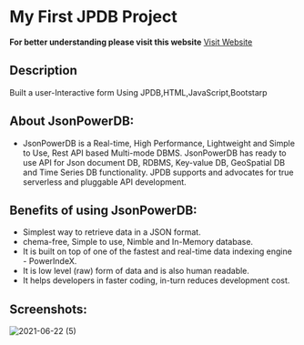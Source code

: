 # My First JPDB Project
**For better understanding please visit this website**
[Visit Website](https://login2explore.com/jpdb/docs.html)
## Description
Built a user-Interactive form Using JPDB,HTML,JavaScript,Bootstarp
## About JsonPowerDB:
- JsonPowerDB is a Real-time, High Performance, Lightweight and Simple to Use, Rest API based Multi-mode DBMS. JsonPowerDB has ready to use API for Json document DB, RDBMS, Key-value DB, GeoSpatial DB and Time Series DB functionality. JPDB supports and advocates for true serverless and pluggable API development.
## Benefits of using JsonPowerDB:
- Simplest way to retrieve data in a JSON format.
- chema-free, Simple to use, Nimble and In-Memory database.
- It is built on top of one of the fastest and real-time data indexing engine - PowerIndeX.
- It is low level (raw) form of data and is also human readable.
- It helps developers in faster coding, in-turn reduces development cost.
## Screenshots:
![2021-06-22 (5)](https://user-images.githubusercontent.com/72221913/122943339-91393c80-d394-11eb-89f5-97dfbbcd721a.png)
